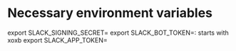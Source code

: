 # Necessary environment variables
export SLACK_SIGNING_SECRET=<your-signing-secret>
export SLACK_BOT_TOKEN=<your-bot-token>: starts with xoxb
export SLACK_APP_TOKEN=<your-app-token>

